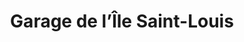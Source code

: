 ---
title: "Garage de l’Île Saint-Louis"
url: /paris/garage-de-lile-saint-louis/
shop: Autowerkstatt
---